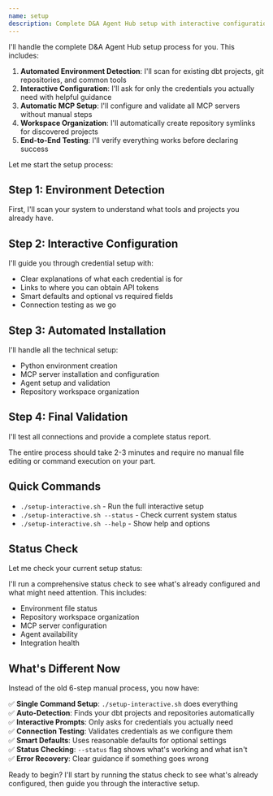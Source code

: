 ```yaml
---
name: setup
description: Complete D&A Agent Hub setup with interactive configuration
---
```


I'll handle the complete D&A Agent Hub setup process for you. This includes:

1. **Automated Environment Detection**: I'll scan for existing dbt projects, git repositories, and common tools
2. **Interactive Configuration**: I'll ask for only the credentials you actually need with helpful guidance
3. **Automatic MCP Setup**: I'll configure and validate all MCP servers without manual steps
4. **Workspace Organization**: I'll automatically create repository symlinks for discovered projects
5. **End-to-End Testing**: I'll verify everything works before declaring success

Let me start the setup process:

## Step 1: Environment Detection
First, I'll scan your system to understand what tools and projects you already have.

## Step 2: Interactive Configuration  
I'll guide you through credential setup with:
- Clear explanations of what each credential is for
- Links to where you can obtain API tokens
- Smart defaults and optional vs required fields
- Connection testing as we go

## Step 3: Automated Installation
I'll handle all the technical setup:
- Python environment creation
- MCP server installation and configuration
- Agent setup and validation
- Repository workspace organization

## Step 4: Final Validation
I'll test all connections and provide a complete status report.

The entire process should take 2-3 minutes and require no manual file editing or command execution on your part.

## Quick Commands

- `./setup-interactive.sh` - Run the full interactive setup
- `./setup-interactive.sh --status` - Check current system status  
- `./setup-interactive.sh --help` - Show help and options

## Status Check

Let me check your current setup status:

I'll run a comprehensive status check to see what's already configured and what might need attention. This includes:

- Environment file status
- Repository workspace organization
- MCP server configuration
- Agent availability
- Integration health

## What's Different Now

Instead of the old 6-step manual process, you now have:

✅ **Single Command Setup**: `./setup-interactive.sh` does everything  
✅ **Auto-Detection**: Finds your dbt projects and repositories automatically  
✅ **Interactive Prompts**: Only asks for credentials you actually need  
✅ **Connection Testing**: Validates credentials as we configure them  
✅ **Smart Defaults**: Uses reasonable defaults for optional settings  
✅ **Status Checking**: `--status` flag shows what's working and what isn't  
✅ **Error Recovery**: Clear guidance if something goes wrong  

Ready to begin? I'll start by running the status check to see what's already configured, then guide you through the interactive setup.